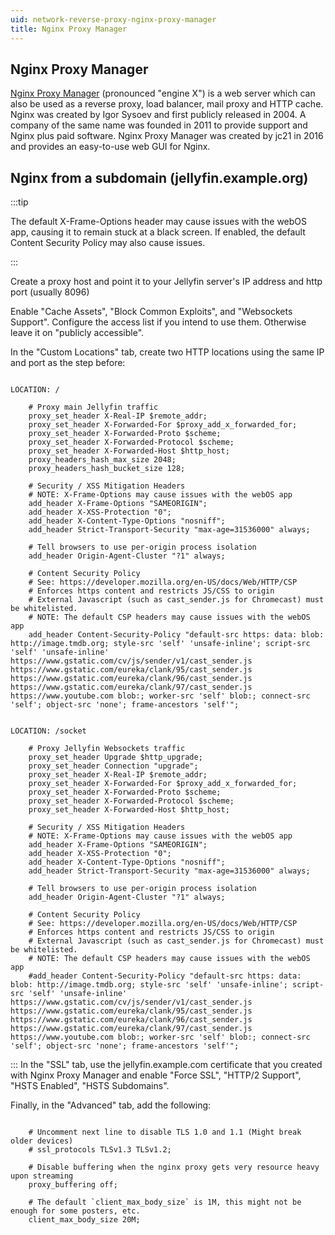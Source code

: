 ```yaml
---
uid: network-reverse-proxy-nginx-proxy-manager
title: Nginx Proxy Manager
---
```


## Nginx Proxy Manager

[Nginx Proxy Manager](https://nginxproxymanager.com/) (pronounced "engine X") is a web server which can also be used as a reverse proxy, load balancer, mail proxy and HTTP cache. Nginx was created by Igor Sysoev and first publicly released in 2004. A company of the same name was founded in 2011 to provide support and Nginx plus paid software. Nginx Proxy Manager was created by jc21 in 2016 and provides an easy-to-use web GUI for Nginx.

## Nginx from a subdomain (jellyfin.example.org)

:::tip

The default X-Frame-Options header may cause issues with the webOS app, causing it to remain stuck at a black screen. If enabled, the default Content Security Policy may also cause issues.

:::

Create a proxy host and point it to your Jellyfin server's IP address and http port (usually 8096)

Enable "Cache Assets", "Block Common Exploits", and "Websockets Support". Configure the access list if you intend to use them. Otherwise leave it on "publicly accessible".

In the "Custom Locations" tab, create two HTTP locations using the same IP and port as the step before:

```config

LOCATION: /

    # Proxy main Jellyfin traffic
    proxy_set_header X-Real-IP $remote_addr;
    proxy_set_header X-Forwarded-For $proxy_add_x_forwarded_for;
    proxy_set_header X-Forwarded-Proto $scheme;
    proxy_set_header X-Forwarded-Protocol $scheme;
    proxy_set_header X-Forwarded-Host $http_host;
    proxy_headers_hash_max_size 2048;
    proxy_headers_hash_bucket_size 128; 
    
    # Security / XSS Mitigation Headers
    # NOTE: X-Frame-Options may cause issues with the webOS app
    add_header X-Frame-Options "SAMEORIGIN";
    add_header X-XSS-Protection "0";
    add_header X-Content-Type-Options "nosniff";
    add_header Strict-Transport-Security "max-age=31536000" always;
    
    # Tell browsers to use per-origin process isolation
    add_header Origin-Agent-Cluster "?1" always;

    # Content Security Policy
    # See: https://developer.mozilla.org/en-US/docs/Web/HTTP/CSP
    # Enforces https content and restricts JS/CSS to origin
    # External Javascript (such as cast_sender.js for Chromecast) must be whitelisted.
    # NOTE: The default CSP headers may cause issues with the webOS app
    add_header Content-Security-Policy "default-src https: data: blob: http://image.tmdb.org; style-src 'self' 'unsafe-inline'; script-src 'self' 'unsafe-inline' https://www.gstatic.com/cv/js/sender/v1/cast_sender.js https://www.gstatic.com/eureka/clank/95/cast_sender.js https://www.gstatic.com/eureka/clank/96/cast_sender.js https://www.gstatic.com/eureka/clank/97/cast_sender.js https://www.youtube.com blob:; worker-src 'self' blob:; connect-src 'self'; object-src 'none'; frame-ancestors 'self'";

```

```config

LOCATION: /socket

    # Proxy Jellyfin Websockets traffic
    proxy_set_header Upgrade $http_upgrade;
    proxy_set_header Connection "upgrade";
    proxy_set_header X-Real-IP $remote_addr;
    proxy_set_header X-Forwarded-For $proxy_add_x_forwarded_for;
    proxy_set_header X-Forwarded-Proto $scheme;
    proxy_set_header X-Forwarded-Protocol $scheme;
    proxy_set_header X-Forwarded-Host $http_host;
    
    # Security / XSS Mitigation Headers
    # NOTE: X-Frame-Options may cause issues with the webOS app
    add_header X-Frame-Options "SAMEORIGIN";
    add_header X-XSS-Protection "0";
    add_header X-Content-Type-Options "nosniff";
    add_header Strict-Transport-Security "max-age=31536000" always;
    
    # Tell browsers to use per-origin process isolation
    add_header Origin-Agent-Cluster "?1" always;

    # Content Security Policy
    # See: https://developer.mozilla.org/en-US/docs/Web/HTTP/CSP
    # Enforces https content and restricts JS/CSS to origin
    # External Javascript (such as cast_sender.js for Chromecast) must be whitelisted.
    # NOTE: The default CSP headers may cause issues with the webOS app
    #add_header Content-Security-Policy "default-src https: data: blob: http://image.tmdb.org; style-src 'self' 'unsafe-inline'; script-src 'self' 'unsafe-inline' https://www.gstatic.com/cv/js/sender/v1/cast_sender.js https://www.gstatic.com/eureka/clank/95/cast_sender.js https://www.gstatic.com/eureka/clank/96/cast_sender.js https://www.gstatic.com/eureka/clank/97/cast_sender.js https://www.youtube.com blob:; worker-src 'self' blob:; connect-src 'self'; object-src 'none'; frame-ancestors 'self'";

```

:::
In the "SSL" tab, use the jellyfin.example.com certificate that you created with Nginx Proxy Manager and enable "Force SSL", "HTTP/2 Support", "HSTS Enabled", "HSTS Subdomains".

Finally, in the "Advanced" tab, add the following:

```config

    # Uncomment next line to disable TLS 1.0 and 1.1 (Might break older devices)
    # ssl_protocols TLSv1.3 TLSv1.2;
    
    # Disable buffering when the nginx proxy gets very resource heavy upon streaming
    proxy_buffering off;
    
    # The default `client_max_body_size` is 1M, this might not be enough for some posters, etc.
    client_max_body_size 20M;

```
